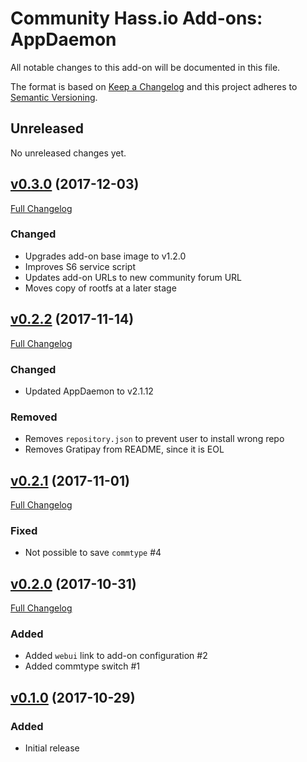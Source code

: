 # Community Hass.io Add-ons: AppDaemon

All notable changes to this add-on will be documented in this file.

The format is based on [Keep a Changelog][keep-a-changelog]
and this project adheres to [Semantic Versioning][semantic-versioning].

## Unreleased

No unreleased changes yet.

## [v0.3.0] (2017-12-03)

[Full Changelog][v0.2.2-v0.3.0]

### Changed

- Upgrades add-on base image to v1.2.0
- Improves S6 service script
- Updates add-on URLs to new community forum URL
- Moves copy of rootfs at a later stage

## [v0.2.2] (2017-11-14)

[Full Changelog][v0.2.1-v0.2.2]

### Changed

- Updated AppDaemon to v2.1.12

### Removed

- Removes `repository.json` to prevent user to install wrong repo
- Removes Gratipay from README, since it is EOL

## [v0.2.1] (2017-11-01)

[Full Changelog][v0.2.0-v0.2.1]

### Fixed

- Not possible to save `commtype` #4

## [v0.2.0] (2017-10-31)

[Full Changelog][v0.1.0-v0.2.0]

### Added

- Added `webui` link to add-on configuration #2
- Added commtype switch #1

## [v0.1.0] (2017-10-29)

### Added

- Initial release

[keep-a-changelog]: http://keepachangelog.com/en/1.0.0/
[semantic-versioning]: http://semver.org/spec/v2.0.0.html
[v0.1.0-v0.2.0]: https://github.com/hassio-addons/addon-appdaemon/compare/v0.1.0...v0.2.0
[v0.1.0]: https://github.com/hassio-addons/addon-appdaemon/tree/v0.1.0
[v0.2.0-v0.2.1]: https://github.com/hassio-addons/addon-appdaemon/compare/v0.2.0...v0.2.1
[v0.2.0]: https://github.com/hassio-addons/addon-appdaemon/tree/v0.2.0
[v0.2.1-v0.2.2]: https://github.com/hassio-addons/addon-appdaemon/compare/v0.2.1...v0.2.2
[v0.2.1]: https://github.com/hassio-addons/addon-appdaemon/tree/v0.2.1
[v0.2.2-v0.3.0]: https://github.com/hassio-addons/addon-appdaemon/compare/v0.2.2...v0.3.0
[v0.2.2]: https://github.com/hassio-addons/addon-appdaemon/tree/v0.2.2
[v0.3.0]: https://github.com/hassio-addons/addon-appdaemon/tree/v0.3.0
